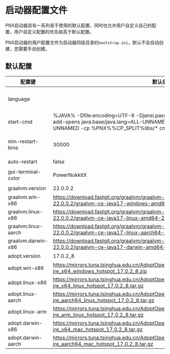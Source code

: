 # 启动器配置文件  

PNX启动器具有一系列易于使用的默认配置，同时也允许用户自定义自己的配置，用户自定义配置的优先级高于默认配置。  

PNX启动器的用户配置文件为启动器同级目录的`bootstrap.ini`，默认不会自动创建，您需要手动创建。  

## 默认配置  

|配置键|默认值|说明|
|--|--|--|
|language||启动器使用语言的语言代码，如zh-cn（简体中文），en-us（美式英文）|
|start-cmd|%JAVA% -Dfile.encoding=UTF-8 -Djansi.passthrough=true -Dterminal.ansi=true --add-opens java.base/java.lang=ALL-UNNAMED --add-opens java.base/java.io=ALL-UNNAMED -cp %PNX%%CP_SPLIT%libs/* cn.nukkit.Nukkit|默认PNX启动命令|
|min-restart-time|30000|最小重启间隔时间(ms)，两次启动小于此时间就不再自动重启|
|auto-restart|false|是否默认自动重启|
|gui-terminal-color|PowerNukkitX|图形界面终端配色（PowerNukkitX/Windows）|
|graalvm.version|22.0.0.2|要下载的GraalVM版本|
|graalvm.win-x86|https://download.fastgit.org/graalvm/graalvm-ce-builds/releases/download/vm-22.0.0.2/graalvm-ce-java17-windows-amd64-22.0.0.2.zip||
|graalvm.linux-x86|https://download.fastgit.org/graalvm/graalvm-ce-builds/releases/download/vm-22.0.0.2/graalvm-ce-java17-linux-amd64-22.0.0.2.zip||
|graalvm.linux-aarch|https://download.fastgit.org/graalvm/graalvm-ce-builds/releases/download/vm-22.0.0.2/graalvm-ce-java17-linux-aarch64-22.0.0.2.zip||
|graalvm.darwin-x86|https://download.fastgit.org/graalvm/graalvm-ce-builds/releases/download/vm-22.0.0.2/graalvm-ce-java17-darwin-amd64-22.0.0.2.zip||
|adopt.version|17.0.2_8|要下载的AdoptOpenJDK版本|
|adopt.win-x86|https://mirrors.tuna.tsinghua.edu.cn/AdoptOpenJDK/17/jre/x64/windows/OpenJDK17U-jre_x64_windows_hotspot_17.0.2_8.zip||
|adopt.linux-x86|https://mirrors.tuna.tsinghua.edu.cn/AdoptOpenJDK/17/jre/x64/linux/OpenJDK17U-jre_x64_linux_hotspot_17.0.2_8.tar.gz||
|adopt.linux-aarch|https://mirrors.tuna.tsinghua.edu.cn/AdoptOpenJDK/17/jre/aarch64/linux/OpenJDK17U-jre_aarch64_linux_hotspot_17.0.2_8.tar.gz||
|adopt.linux-arm|https://mirrors.tuna.tsinghua.edu.cn/AdoptOpenJDK/17/jre/arm/linux/OpenJDK17U-jre_arm_linux_hotspot_17.0.2_8.tar.gz||
|adopt.darwin-x86|https://mirrors.tuna.tsinghua.edu.cn/AdoptOpenJDK/17/jre/x64/mac/OpenJDK17U-jre_x64_mac_hotspot_17.0.2_8.tar.gz||
|adopt.darwin-aarch|https://mirrors.tuna.tsinghua.edu.cn/AdoptOpenJDK/17/jre/aarch64/mac/OpenJDK17U-jre_aarch64_mac_hotspot_17.0.2_8.tar.gz||
